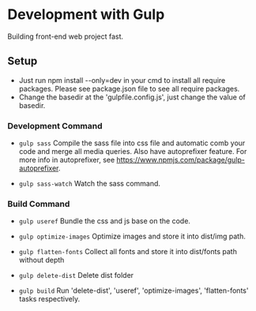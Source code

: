 # Development with Gulp

Building front-end web project fast.

## Setup
 - Just run npm install --only=dev in your cmd to install all require packages. Please see package.json file to see all require packages.
 - Change the basedir at the 'gulpfile.config.js', just change the value of basedir.

### Development Command
 - `gulp sass`
 	Compile the sass file into css file and automatic comb your code and merge all media queries.
 	Also have autoprefixer feature. For more info in autoprefixer, see https://www.npmjs.com/package/gulp-autoprefixer.

 - `gulp sass-watch`
 	Watch the sass command.

### Build Command
 - `gulp useref`
 	Bundle the css and js base on the code.

 - `gulp optimize-images`
 	Optimize images and store it into dist/img path.

 - `gulp flatten-fonts`
 	Collect all fonts and store it into dist/fonts path without depth

 - `gulp delete-dist`
 	Delete dist folder

 - `gulp build`
 	Run 'delete-dist', 'useref', 'optimize-images', 'flatten-fonts' tasks respectively.
